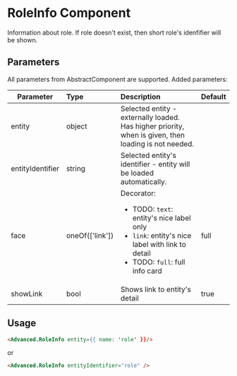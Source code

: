 # RoleInfo Component

Information about role. If role doesn't exist, then short role's idenfifier will be shown.

## Parameters

All parameters from AbstractComponent are supported. Added parameters:

| Parameter | Type | Description | Default  |
| --- | :--- | :--- | :--- |
| entity | object  |  Selected entity - externally loaded.  Has higher priority, when is given, then loading is not needed. |  |
| entityIdentifier | string  |  Selected entity's identifier - entity will be loaded automatically.  |  |
| face | oneOf(['link'])  |  Decorator: <ul><li>TODO:  `text`: entity's nice label only</li><li>`link`: entity's nice label with link to detail</li><li>TODO: `full`: full info card</li></ul>  |  full |
| showLink | bool | Shows link to entity's detail | true |


## Usage

```html
<Advanced.RoleInfo entity={{ name: 'role' }}/>
```

or

```html
<Advanced.RoleInfo entityIdentifier="role" />
```
